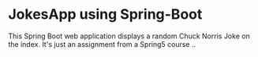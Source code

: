 # JokesApp using Spring-Boot
This Spring Boot web application displays a random Chuck Norris Joke on the index.
It's just an assignment from a Spring5 course ..
